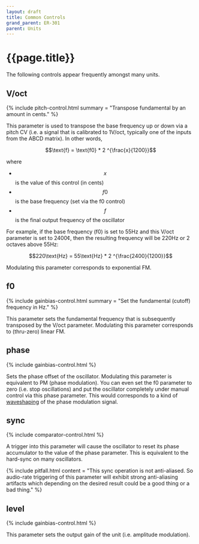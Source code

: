 ```yaml
---
layout: draft
title: Common Controls
grand_parent: ER-301
parent: Units
---
```


# {{page.title}}

The following controls appear frequently amongst many units.

## V/oct
{% include pitch-control.html summary = "Transpose fundamental by an amount in cents." %}

This parameter is used to transpose the base frequency up or down via a pitch CV (i.e. a signal that is calibrated to 1V/oct, typically one of the inputs from the ABCD matrix). In other words,

$$\text{f} = \text{f0} * 2 ^{\frac{x}{1200}}$$

where 

* $$x$$ is the value of this control (in cents)
* $$f0$$ is the base frequency (set via the f0 control)
* $$f$$ is the final output frequency of the oscillator

For example, if the base frequency (f0) is set to 55Hz and this V/oct parameter is set to 2400¢, then the resulting frequency will be 220Hz or 2 octaves above 55Hz:

$$220\text{Hz} = 55\text{Hz} * 2 ^{\frac{2400}{1200}}$$

Modulating this parameter corresponds to exponential FM.

## f0
{% include gainbias-control.html summary = "Set the fundamental (cutoff) frequency in Hz." %}

This parameter sets the fundamental frequency that is subsequently transposed by the V/oct parameter. Modulating this parameter corresponds to (thru-zero) linear FM.

## phase
{% include gainbias-control.html %}

Sets the phase offset of the oscillator. Modulating this parameter is equivalent to PM (phase modulation). You can even set the f0 parameter to zero (i.e. stop oscillations) and put the oscillator completely under manual control via this phase parameter. This would corresponds to a kind of [waveshaping](https://en.wikipedia.org/wiki/Waveshaper) of the phase modulation signal.

## sync
{% include comparator-control.html %}

A trigger into this parameter will cause the oscillator to reset its phase accumulator to the value of the phase parameter.  This is equivalent to the hard-sync on many oscillators.

{% include pitfall.html
  content = "This sync operation is not anti-aliased.  So audio-rate triggering of this parameter will exhibit strong anti-aliasing artifacts which depending on the desired result could be a good thing or a bad thing."
%}

## level
{% include gainbias-control.html %}

This parameter sets the output gain of the unit (i.e. amplitude modulation).
